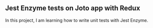 ## Jest Enzyme tests on Joto app with Redux

In this project, I am learning how to write unit tests with Jest Enzyme.